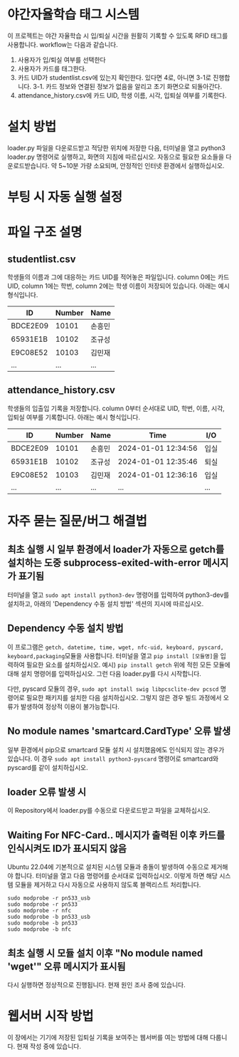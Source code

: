 # 야간자율학습 태그 시스템
이 프로젝트는 야간 자율학습 시 입/퇴실 시간을 원활히 기록할 수 있도록 RFID 태그를 사용합니다. workflow는 다음과 같습니다.

1. 사용자가 입/퇴실 여부를 선택한다
2. 사용자가 카드를 태그한다.
3. 카드 UID가 studentlist.csv에 있는지 확인한다. 있다면 4로, 아니면 3-1로 진행합니다.
3-1. 카드 정보와 연결된 정보가 없음을 알리고 초기 화면으로 되돌아간다.
4. attendance_history.csv에 카드 UID, 학생 이름, 시각, 입퇴실 여부를 기록한다.

# 설치 방법
loader.py 파일을 다운로드받고 적당한 위치에 저장한 다음, 터미널을 열고 python3 loader.py 명령어로 실행하고, 화면의 지침에 따르십시오. 자동으로 필요한 요소들을 다운로드받습니다. 약 5~10분 가량 소요되며, 안정적인 인터넷 환경에서 실행하십시오. 

# 부팅 시 자동 실행 설정


# 파일 구조 설명
## studentlist.csv
학생들의 이름과 그에 대응하는 카드 UID를 적어놓은 파일입니다. column 0에는 카드 UID, column 1에는 학번, column 2에는 학생 이름이 저장되어 있습니다.
아래는 예시 형식입니다.

|ID|Number|Name|
|---|---|---|
|BDCE2E09|10101|손흥민|
|65931E1B|10102|조규성|
|E9C08E52|10103|김민재|
|...|...|...|

## attendance_history.csv
학생들의 입출입 기록을 저장합니다. column 0부터 순서대로 UID, 학번, 이름, 시각, 입퇴실 여부를 기록합니다.
아래는 예시 형식입니다.

|ID|Number|Name|Time|I/O|
|---|---|---|---|---|
|BDCE2E09|10101|손흥민|2024-01-01 12:34:56|입실|
|65931E1B|10102|조규성|2024-01-01 12:35:46|퇴실|
|E9C08E52|10103|김민재|2024-01-01 12:36:16|입실|
|...|...|...|...|...|


# 자주 묻는 질문/버그 해결법

## 최초 실행 시 일부 환경에서 loader가 자동으로 getch를 설치하는 도중 subprocess-exited-with-error 메시지가 표기됨
터미널을 열고 `sudo apt install python3-dev` 명령어를 입력하여 python3-dev를 설치하고, 아래의 'Dependency 수동 설치 방법' 섹션의 지시에 따르십시오.

## Dependency 수동 설치 방법
이 프로그램은 `getch, datetime, time, wget, nfc-uid, keyboard, pyscard, keyboard,packaging`모듈을 사용합니다. 
터미널을 열고 `pip install [모듈명]`을 입력하여 필요한 요소를 설치하십시오. 
예시) `pip install getch`
위에 적힌 모든 모듈에 대해 설치 명령어를 입력하십시오. 그런 다음 loader.py를 다시 시작합니다.

다만, pyscard 모듈의 경우, `sudo apt install swig libpcsclite-dev pcscd` 명령어로 필요한 패키지를 설치한 다음 설치하십시오. 그렇지 않은 경우 빌드 과정에서 오류가 발생하여 정상적 이용이 불가능합니다.

## No module names 'smartcard.CardType' 오류 발생
일부 환경에서 pip으로 smartcard 모듈 설치 시 설치했음에도 인식되지 않는 경우가 있습니다. 이 경우 `sudo apt install python3-pyscard` 명령어로 smartcard와 pyscard를 같이 설치하십시오.

## loader 오류 발생 시
이 Repository에서 loader.py를 수동으로 다운로드받고 파일을 교체하십시오.

## Waiting For NFC-Card.. 메시지가 출력된 이후 카드를 인식시켜도 ID가 표시되지 않음
Ubuntu 22.04에 기본적으로 설치된 시스템 모듈과 충돌이 발생하여 수동으로 제거해야 합니다. 터미널을 열고 다음 명령어를 순서대로 입력하십시오. 이렇게 하면 해당 시스템 모듈을 제거하고 다시 자동으로 사용하지 않도록 블랙리스트 처리합니다.
```
sudo modprobe -r pn533_usb
sudo modprobe -r pn533
sudo modprobe -r nfc
sudo modprobe -b pn533_usb
sudo modprobe -b pn533
sudo modprobe -b nfc
```
## 최초 실행 시 모듈 설치 이후 "No module named 'wget'" 오류 메시지가 표시됨
다시 실행하면 정상적으로 진행됩니다. 현재 원인 조사 중에 있습니다.

# 웹서버 시작 방법
이 장에서는 기기에 저장된 입퇴실 기록을 보여주는 웹서버를 여는 방법에 대해 다룹니다.
현재 작성 중에 있습니다.
